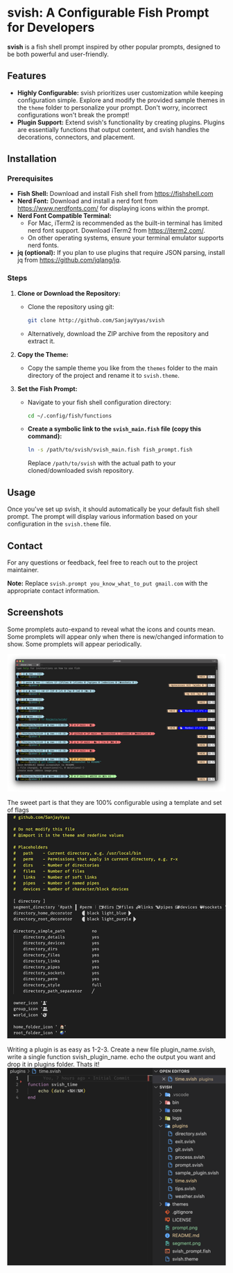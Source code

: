 # svish: A Configurable Fish Prompt for Developers

**svish** is a fish shell prompt inspired by other popular prompts, designed to be both powerful and user-friendly.

## Features

* **Highly Configurable:**  svish prioritizes user customization while keeping configuration simple. Explore and modify the provided sample themes in the `theme` folder to personalize your prompt. Don't worry, incorrect configurations won't break the prompt!
* **Plugin Support:** Extend svish's functionality by creating plugins. Plugins are essentially functions that output content, and svish handles the decorations, connectors, and placement.

## Installation

### Prerequisites

* **Fish Shell:** Download and install Fish shell from https://fishshell.com
* **Nerd Font:** Download and install a nerd font from https://www.nerdfonts.com/ for displaying icons within the prompt.
* **Nerd Font Compatible Terminal:**
    * For Mac, iTerm2 is recommended as the built-in terminal has limited nerd font support. Download iTerm2 from https://iterm2.com/.
    * On other operating systems, ensure your terminal emulator supports nerd fonts.
* **jq (optional):** If you plan to use plugins that require JSON parsing, install jq from https://github.com/jqlang/jq.

### Steps

1. **Clone or Download the Repository:**

    * Clone the repository using git:
        ```bash
        git clone http://github.com/SanjayVyas/svish
        ```
    * Alternatively, download the ZIP archive from the repository and extract it.

2. **Copy the Theme:**

    * Copy the sample theme you like from the `themes` folder to the main directory of the project and rename it to `svish.theme`.

3. **Set the Fish Prompt:**

    * Navigate to your fish shell configuration directory:
        ```bash
        cd ~/.config/fish/functions
        ```
    *  **Create a symbolic link to the `svish_main.fish` file (copy this command):**
        ```bash
        ln -s /path/to/svish/svish_main.fish fish_prompt.fish
        ```
        Replace `/path/to/svish` with the actual path to your cloned/downloaded svish repository.

## Usage

Once you've set up svish, it should automatically be your default fish shell prompt. The prompt will display various information based on your configuration in the `svish.theme` file.

## Contact

For any questions or feedback, feel free to reach out to the project maintainer.

**Note:** Replace `svish.prompt you_know_what_to_put gmail.com` with the appropriate contact information.

## Screenshots
Some promplets auto-expand to reveal what the icons and counts mean.
Some promplets will appear only when there is new/changed information to show.
Some promplets will appear periodically.

![alt text](prompt.png)

The sweet part is that they are 100% configurable using a template and set of flags
![alt text](segment.png)

Writing a plugin is as easy as 1-2-3. Create a new file plugin_name.svish, write a single function svish_plugin_name. echo the output you want and drop it in plugins folder. Thats it!
![alt text](plugin.png)

